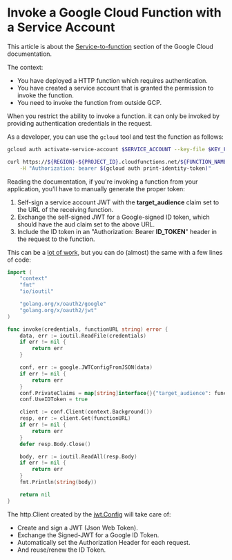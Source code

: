 # Invoke a Google Cloud Function with a Service Account

This article is about the [Service-to-function](https://cloud.google.com/functions/docs/securing/authenticating#service-to-function) section of the Google Cloud documentation.

The context:

- You have deployed a HTTP function which requires authentication.
- You have created a service account that is granted the permission to invoke the function.
- You need to invoke the function from outside GCP.

When you restrict the ability to invoke a function. it can only be invoked by providing authentication credentials in the request.

As a developer, you can use the `gcloud` tool and test the function as follows:

```sh
gcloud auth activate-service-account $SERVICE_ACCOUNT --key-file $KEY_FILE

curl https://${REGION}-${PROJECT_ID}.cloudfunctions.net/${FUNCTION_NAME} \
	-H "Authorization: bearer $(gcloud auth print-identity-token)"
```

Reading the documentation, if you're invoking a function from your application, you'll have to manually generate the proper token:

1. Self-sign a service account JWT with the **target_audience** claim set to the URL of the receiving function.
1. Exchange the self-signed JWT for a Google-signed ID token, which should have the aud claim set to the above URL.
1. Include the ID token in an "Authorization: Bearer **ID_TOKEN**" header in the request to the function.

This can be a [lot of work](https://github.com/salrashid123/google_id_token/blob/master/golang/GoogleIDToken.go), but you can do (almost) the same with a few lines of code:

```go
import (
	"context"
	"fmt"
	"io/ioutil"

	"golang.org/x/oauth2/google"
	"golang.org/x/oauth2/jwt"
)

func invoke(credentials, functionURL string) error {
	data, err := ioutil.ReadFile(credentials)
	if err != nil {
		return err
	}

	conf, err := google.JWTConfigFromJSON(data)
	if err != nil {
		return err
	}
	conf.PrivateClaims = map[string]interface{}{"target_audience": functionURL}
	conf.UseIDToken = true

	client := conf.Client(context.Background())
	resp, err := client.Get(functionURL)
	if err != nil {
		return err
	}
	defer resp.Body.Close()

	body, err := ioutil.ReadAll(resp.Body)
	if err != nil {
		return err
	}
	fmt.Println(string(body))

	return nil
}
```

The http.Client created by the [jwt.Config](https://pkg.go.dev/golang.org/x/oauth2/jwt) will take care of:

- Create and sign a JWT (Json Web Token).
- Exchange the Signed-JWT for a Google ID Token.
- Automatically set the Authorization Header for each request.
- And reuse/renew the ID Token.


